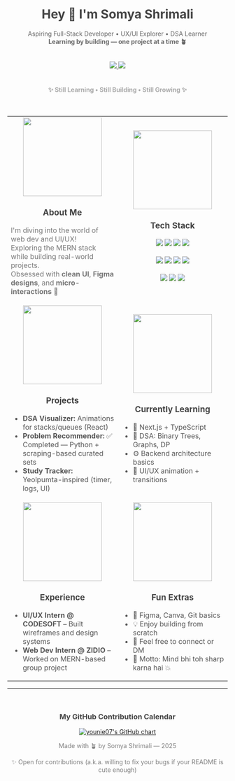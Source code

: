 <h1 align="center" style="color:#444;">Hey 👋 I'm Somya Shrimali</h1>
<p align="center" style="color:#666;">
  Aspiring Full-Stack Developer • UX/UI Explorer • DSA Learner <br/>
  <strong>Learning by building — one project at a time 🪴</strong>  
</p>

<br/>

<div align="center">
  <a href="https://www.linkedin.com/in/somya2114">
    <img src="https://img.shields.io/badge/LinkedIn-%230077B5?style=for-the-badge&logo=linkedin&logoColor=white"/>
  </a>
  <a href="mailto:somyashrimali142@gmail.com">
    <img src="https://img.shields.io/badge/Gmail-%23F4B5AC?style=for-the-badge&logo=gmail&logoColor=white"/>
  </a>
</div>

<br/>

<h4 align="center" style="color:#aaa;">✨ Still Learning • Still Building • Still Growing ✨</h4>

<br/>

<table>
  <tr>
    <td width="50%" align="center">
      <img src="https://media.giphy.com/media/kH1DBkPNyZPOk0BxrM/giphy.gif" width="180"/><br/>
      <h3 style="color:#444;">About Me</h3>
      <p align="left" style="color:#777;">
        I'm diving into the world of web dev and UI/UX!<br/>
        Exploring the MERN stack while building real-world projects.<br/>
        Obsessed with <strong>clean UI</strong>, <strong>Figma designs</strong>, and <strong>micro-interactions</strong> 🌿
      </p>
    </td>
    <td width="50%" align="center">
      <img src="https://media.giphy.com/media/iIqmM5tTjmpOB9mpbn/giphy.gif" width="180"/><br/>
      <h3 style="color:#444;">Tech Stack</h3>
      <p align="center">
        <img src="https://img.shields.io/badge/JavaScript-F7EEDD?style=for-the-badge&logo=javascript&logoColor=black"/>
        <img src="https://img.shields.io/badge/React-EFF2F1?style=for-the-badge&logo=react&logoColor=61DAFB"/>
        <img src="https://img.shields.io/badge/Node.js-DDE8C4?style=for-the-badge&logo=nodedotjs&logoColor=green"/>
        <img src="https://img.shields.io/badge/Express.js-E7D2CC?style=for-the-badge&logo=express&logoColor=black"/><br/><br/>
        <img src="https://img.shields.io/badge/MongoDB-CBE4DE?style=for-the-badge&logo=mongodb&logoColor=green"/>
        <img src="https://img.shields.io/badge/Firebase-FFE8D6?style=for-the-badge&logo=firebase&logoColor=FF9900"/>
        <img src="https://img.shields.io/badge/Python-EADBC8?style=for-the-badge&logo=python&logoColor=black"/>
        <img src="https://img.shields.io/badge/C++-D6DAC8?style=for-the-badge&logo=c%2B%2B&logoColor=white"/><br/><br/>
        <img src="https://img.shields.io/badge/Figma-FFE5E5?style=for-the-badge&logo=figma&logoColor=black"/>
        <img src="https://img.shields.io/badge/Git-FDF0D5?style=for-the-badge&logo=git&logoColor=F05032"/>
        <img src="https://img.shields.io/badge/API-EEEDE7?style=for-the-badge&logo=flask&logoColor=black"/>
      </p>
    </td>
  </tr>

  <tr>
    <td width="50%" align="center">
      <img src="https://media.giphy.com/media/MDJ9IbxxvDUQM/giphy.gif" width="180"/><br/>
      <h3 style="color:#444;">Projects</h3>
      <ul align="left" style="color:#555;">
        <li><strong>DSA Visualizer:</strong> Animations for stacks/queues (React)</li>
        <li><strong>Problem Recommender:</strong> ✅ Completed — Python + scraping-based curated sets</li>
        <li><strong>Study Tracker:</strong> Yeolpumta-inspired (timer, logs, UI)</li>
      </ul>
    </td>
    <td width="50%" align="center">
      <img src="https://media.giphy.com/media/QssGEmpkyEOhBCb7e1/giphy.gif" width="180"/><br/>
      <h3 style="color:#444;">Currently Learning</h3>
      <ul align="left" style="color:#555;">
        <li>📘 Next.js + TypeScript</li>
        <li>🧠 DSA: Binary Trees, Graphs, DP</li>
        <li>⚙ Backend architecture basics</li>
        <li>🎯 UI/UX animation + transitions</li>
      </ul>
    </td>
  </tr>

  <tr>
  <td width="50%" align="center">
    <img src="https://media.giphy.com/media/13HgwGsXF0aiGY/giphy.gif" width="180"/><br/>
    <h3 style="color:#444;">Experience</h3>
    <ul align="left" style="color:#555;">
      <li><strong>UI/UX Intern @ CODESOFT</strong> – Built wireframes and design systems</li>
      <li><strong>Web Dev Intern @ ZIDIO</strong> – Worked on MERN-based group project</li>
    </ul>
  </td>
  <td width="50%" align="center">
    <!-- ✨ Updated cute aesthetic GIF here ✨ -->
    <img src="https://media.giphy.com/media/jRf5fsn8G6YaogAWxn/giphy.gif" width="180"/><br/>
    <h3 style="color:#444;">Fun Extras</h3>
    <ul align="left" style="color:#555;">
      <li>🌷 Figma, Canva, Git basics</li>
      <li>💡 Enjoy building from scratch</li>
      <li>🤝 Feel free to connect or DM</li>
      <li>🧩 Motto: Mind bhi toh sharp karna hai 💥</li>
    </ul>
  </td>
</tr>

</table>

---
<br/>
<h3 align="center" style="color:#444;">My GitHub Contribution Calendar</h3>
<p align="center">
  <a href="https://github.com/somya2114">
    <img src="https://ghchart.rshah.org/CBE4DE/younie07" alt="younie07's GitHub chart" />
  </a>
</p>






<p align="center" style="color:gray">
  Made with 🪴 by Somya Shrimali — 2025
  <p align="center" style="color:gray">
  ✨ Open for contributions (a.k.a. willing to fix your bugs if your README is cute enough)

</p></p>
